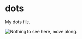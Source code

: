 # dots
My dots file.

![Nothing to see here, move along.](http://28.media.tumblr.com/tumblr_lh52r8FFry1qhwx3io1_500.gif)
